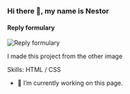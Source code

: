 ### Hi there 👋, my name is Nestor
#### Reply formulary
![Reply formulary](https://www.google.com/url?sa=i&url=https%3A%2F%2Ftwitter.com%2Fhernanpanessi%2Fstatus%2F1551800245671051264&psig=AOvVaw3NMNIcSW5VbgCNvoh-q1Qy&ust=1716074077884000&source=images&cd=vfe&opi=89978449&ved=0CBIQjRxqFwoTCJj-uqDolYYDFQAAAAAdAAAAABAE)

I made this project from the other image

Skills: HTML / CSS

- 🔭 I’m currently working on this page. 




